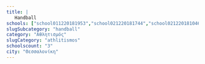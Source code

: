 ```yaml
---
title: |
   Handball
schools: ["school011220181953","school021220181744","school021220181046"]
slugSubcategory: "handball"
category: "Αθλητισμός"
slugCategory: "athlitismos"
schoolscount: "3"
city: "Θεσσαλονίκη"
---
```


